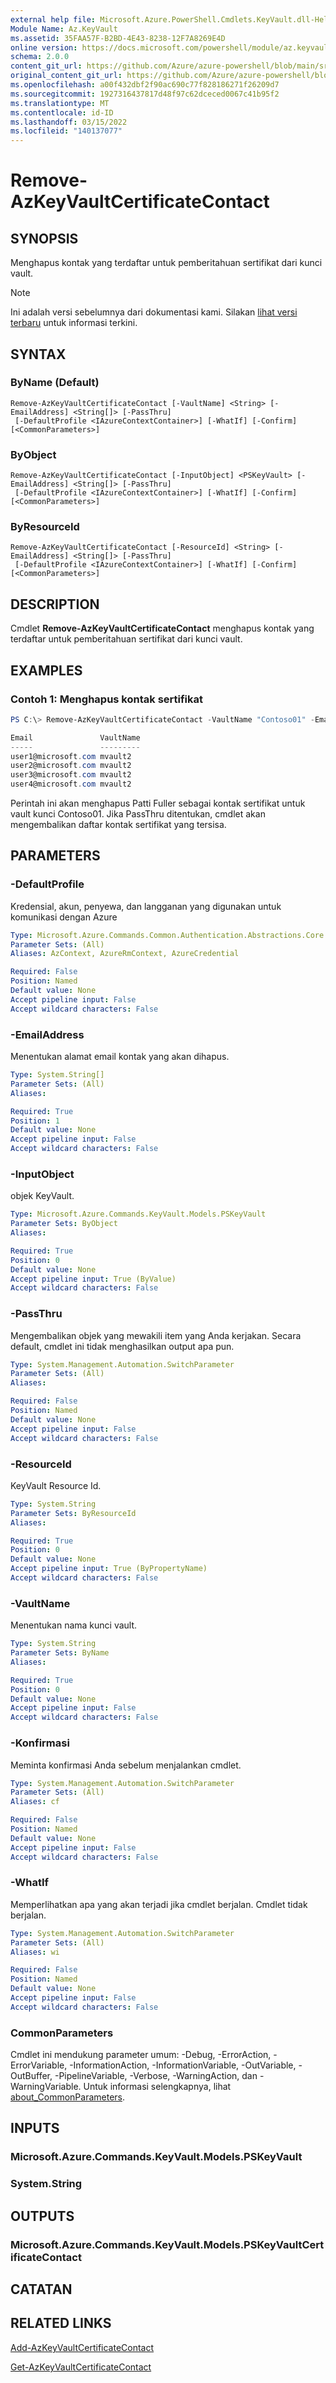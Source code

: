 ```yaml
---
external help file: Microsoft.Azure.PowerShell.Cmdlets.KeyVault.dll-Help.xml
Module Name: Az.KeyVault
ms.assetid: 35FAA57F-B2BD-4E43-8238-12F7A8269E4D
online version: https://docs.microsoft.com/powershell/module/az.keyvault/remove-azkeyvaultcertificatecontact
schema: 2.0.0
content_git_url: https://github.com/Azure/azure-powershell/blob/main/src/KeyVault/KeyVault/help/Remove-AzKeyVaultCertificateContact.md
original_content_git_url: https://github.com/Azure/azure-powershell/blob/main/src/KeyVault/KeyVault/help/Remove-AzKeyVaultCertificateContact.md
ms.openlocfilehash: a00f432dbf2f90ac690c77f828186271f26209d7
ms.sourcegitcommit: 1927316437817d48f97c62dceced0067c41b95f2
ms.translationtype: MT
ms.contentlocale: id-ID
ms.lasthandoff: 03/15/2022
ms.locfileid: "140137077"
---
```

# Remove-AzKeyVaultCertificateContact

## SYNOPSIS
Menghapus kontak yang terdaftar untuk pemberitahuan sertifikat dari kunci vault.

> [!NOTE]
>Ini adalah versi sebelumnya dari dokumentasi kami. Silakan [lihat versi terbaru](/powershell/module/az.keyvault/remove-azkeyvaultcertificatecontact) untuk informasi terkini.

## SYNTAX

### ByName (Default)
```
Remove-AzKeyVaultCertificateContact [-VaultName] <String> [-EmailAddress] <String[]> [-PassThru]
 [-DefaultProfile <IAzureContextContainer>] [-WhatIf] [-Confirm] [<CommonParameters>]
```

### ByObject
```
Remove-AzKeyVaultCertificateContact [-InputObject] <PSKeyVault> [-EmailAddress] <String[]> [-PassThru]
 [-DefaultProfile <IAzureContextContainer>] [-WhatIf] [-Confirm] [<CommonParameters>]
```

### ByResourceId
```
Remove-AzKeyVaultCertificateContact [-ResourceId] <String> [-EmailAddress] <String[]> [-PassThru]
 [-DefaultProfile <IAzureContextContainer>] [-WhatIf] [-Confirm] [<CommonParameters>]
```

## DESCRIPTION
Cmdlet **Remove-AzKeyVaultCertificateContact** menghapus kontak yang terdaftar untuk pemberitahuan sertifikat dari kunci vault.

## EXAMPLES

### Contoh 1: Menghapus kontak sertifikat
```powershell
PS C:\> Remove-AzKeyVaultCertificateContact -VaultName "Contoso01" -EmailAddress "patti.fuller@contoso.com" -PassThru

Email               VaultName
-----               ---------
user1@microsoft.com mvault2
user2@microsoft.com mvault2
user3@microsoft.com mvault2
user4@microsoft.com mvault2
```

Perintah ini akan menghapus Patti Fuller sebagai kontak sertifikat untuk vault kunci Contoso01.  Jika PassThru ditentukan, cmdlet akan mengembalikan daftar kontak sertifikat yang tersisa.

## PARAMETERS

### -DefaultProfile
Kredensial, akun, penyewa, dan langganan yang digunakan untuk komunikasi dengan Azure

```yaml
Type: Microsoft.Azure.Commands.Common.Authentication.Abstractions.Core.IAzureContextContainer
Parameter Sets: (All)
Aliases: AzContext, AzureRmContext, AzureCredential

Required: False
Position: Named
Default value: None
Accept pipeline input: False
Accept wildcard characters: False
```

### -EmailAddress
Menentukan alamat email kontak yang akan dihapus.

```yaml
Type: System.String[]
Parameter Sets: (All)
Aliases:

Required: True
Position: 1
Default value: None
Accept pipeline input: False
Accept wildcard characters: False
```

### -InputObject
objek KeyVault.

```yaml
Type: Microsoft.Azure.Commands.KeyVault.Models.PSKeyVault
Parameter Sets: ByObject
Aliases:

Required: True
Position: 0
Default value: None
Accept pipeline input: True (ByValue)
Accept wildcard characters: False
```

### -PassThru
Mengembalikan objek yang mewakili item yang Anda kerjakan.
Secara default, cmdlet ini tidak menghasilkan output apa pun.

```yaml
Type: System.Management.Automation.SwitchParameter
Parameter Sets: (All)
Aliases:

Required: False
Position: Named
Default value: None
Accept pipeline input: False
Accept wildcard characters: False
```

### -ResourceId
KeyVault Resource Id.

```yaml
Type: System.String
Parameter Sets: ByResourceId
Aliases:

Required: True
Position: 0
Default value: None
Accept pipeline input: True (ByPropertyName)
Accept wildcard characters: False
```

### -VaultName
Menentukan nama kunci vault.

```yaml
Type: System.String
Parameter Sets: ByName
Aliases:

Required: True
Position: 0
Default value: None
Accept pipeline input: False
Accept wildcard characters: False
```

### -Konfirmasi
Meminta konfirmasi Anda sebelum menjalankan cmdlet.

```yaml
Type: System.Management.Automation.SwitchParameter
Parameter Sets: (All)
Aliases: cf

Required: False
Position: Named
Default value: None
Accept pipeline input: False
Accept wildcard characters: False
```

### -WhatIf
Memperlihatkan apa yang akan terjadi jika cmdlet berjalan.
Cmdlet tidak berjalan.

```yaml
Type: System.Management.Automation.SwitchParameter
Parameter Sets: (All)
Aliases: wi

Required: False
Position: Named
Default value: None
Accept pipeline input: False
Accept wildcard characters: False
```

### CommonParameters
Cmdlet ini mendukung parameter umum: -Debug, -ErrorAction, -ErrorVariable, -InformationAction, -InformationVariable, -OutVariable, -OutBuffer, -PipelineVariable, -Verbose, -WarningAction, dan -WarningVariable. Untuk informasi selengkapnya, lihat [about_CommonParameters](http://go.microsoft.com/fwlink/?LinkID=113216).

## INPUTS

### Microsoft.Azure.Commands.KeyVault.Models.PSKeyVault

### System.String

## OUTPUTS

### Microsoft.Azure.Commands.KeyVault.Models.PSKeyVaultCertificateContact

## CATATAN

## RELATED LINKS

[Add-AzKeyVaultCertificateContact](./Add-AzKeyVaultCertificateContact.md)

[Get-AzKeyVaultCertificateContact](./Get-AzKeyVaultCertificateContact.md)

